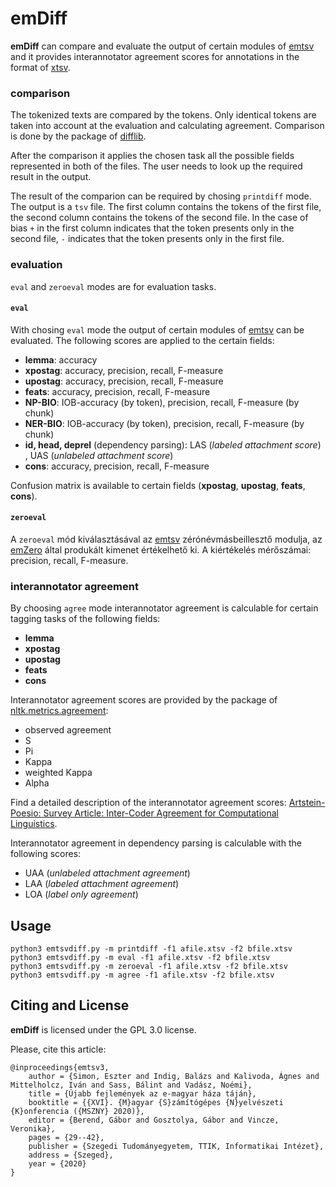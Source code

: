 # emDiff

**emDiff** can compare and evaluate the output of certain modules of [emtsv](https://github.com/dlt-rilmta/emtsv) and it provides interannotator agreement scores for annotations in the format of [xtsv](https://github.com/dlt-rilmta/xtsv).

### comparison

The tokenized texts are compared by the tokens. Only identical tokens are taken into account at the evaluation and calculating agreement. Comparison is done by the package of [difflib](https://docs.python.org/3/library/difflib.html).

After the comparison it applies the chosen task all the possible fields represented in both of the files. The user needs to look up the required result in the output.

The result of the comparion can be required by chosing `printdiff` mode. The output is a `tsv` file. The first column contains the tokens of the first file, the second column contains the tokens of the second file. In the case of bias `+` in the first column indicates that the token presents only in the second file, `-` indicates that the token presents only in the first file.

### evaluation

`eval` and `zeroeval` modes are for evaluation tasks.

#### `eval`

With chosing `eval` mode the output of certain modules of [emtsv](https://github.com/dlt-rilmta/emtsv) can be evaluated. The following scores are applied to the certain fields:

* **lemma**: accuracy
* **xpostag**: accuracy, precision, recall, F-measure
* **upostag**: accuracy, precision, recall, F-measure
* **feats**: accuracy, precision, recall, F-measure
* **NP-BIO**: IOB-accuracy (by token), precision, recall, F-measure (by chunk)
* **NER-BIO**: IOB-accuracy (by token), precision, recall, F-measure (by chunk)
* **id, head, deprel** (dependency parsing): LAS (_labeled attachment score_) , UAS (_unlabeled attachment score_)
* **cons**: accuracy, precision, recall, F-measure

Confusion matrix is available to certain fields (**xpostag**, **upostag**, **feats**, **cons**).

#### `zeroeval`

A `zeroeval` mód kiválasztásával az [emtsv](https://github.com/dlt-rilmta/emtsv) zérónévmásbeillesztő modulja, az [emZero](https://github.com/vadno/emzero) által produkált kimenet értékelhető ki. A kiértékelés mérőszámai: precision, recall, F-measure.

### interannotator agreement

By choosing `agree` mode interannotator agreement is calculable for certain tagging tasks of the following fields:

* **lemma**
* **xpostag**
* **upostag**
* **feats**
* **cons**

Interannotator agreement scores are provided by the package of [nltk.metrics.agreement](https://www.nltk.org/_modules/nltk/metrics/agreement.html):

* observed agreement
* S
* Pi
* Kappa
* weighted Kappa
* Alpha

Find a detailed description of the interannotator agreement scores: [Artstein-Poesio: Survey Article: Inter-Coder Agreement for Computational Linguistics](https://www.aclweb.org/anthology/J08-4004/).

Interannotator agreement in dependency parsing is calculable with the following scores:

* UAA (_unlabeled attachment agreement_)
* LAA (_labeled attachment agreement_)
* LOA (_label only agreement_)

## Usage

```
python3 emtsvdiff.py -m printdiff -f1 afile.xtsv -f2 bfile.xtsv 
python3 emtsvdiff.py -m eval -f1 afile.xtsv -f2 bfile.xtsv 
python3 emtsvdiff.py -m zeroeval -f1 afile.xtsv -f2 bfile.xtsv 
python3 emtsvdiff.py -m agree -f1 afile.xtsv -f2 bfile.xtsv 
```

## Citing and License

**emDiff** is licensed under the GPL 3.0 license.

Please, cite this article:

```
@inproceedings{emtsv3,
    author = {Simon, Eszter and Indig, Balázs and Kalivoda, Ágnes and Mittelholcz, Iván and Sass, Bálint and Vadász, Noémi},
    title = {Újabb fejlemények az e-magyar háza táján},
    booktitle = {{XVI}. {M}agyar {S}zámítógépes {N}yelvészeti {K}onferencia ({MSZNY} 2020)},
    editor = {Berend, Gábor and Gosztolya, Gábor and Vincze, Veronika},
    pages = {29--42},
    publisher = {Szegedi Tudományegyetem, TTIK, Informatikai Intézet},
    address = {Szeged},
    year = {2020}
}
```